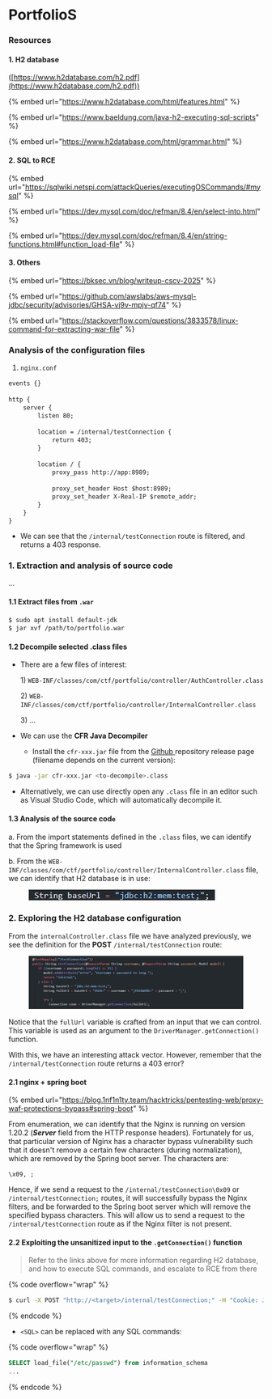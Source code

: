 # PortfolioS

### Resources

#### 1. H2 database

([https://www.h2database.com/h2.pdf](https://www.h2database.com/h2.pdf))

{% embed url="https://www.h2database.com/html/features.html" %}

{% embed url="https://www.baeldung.com/java-h2-executing-sql-scripts" %}

{% embed url="https://www.h2database.com/html/grammar.html" %}

#### 2. SQL to RCE

{% embed url="https://sqlwiki.netspi.com/attackQueries/executingOSCommands/#mysql" %}

{% embed url="https://dev.mysql.com/doc/refman/8.4/en/select-into.html" %}

{% embed url="https://dev.mysql.com/doc/refman/8.4/en/string-functions.html#function_load-file" %}

#### 3. Others

{% embed url="https://bksec.vn/blog/writeup-cscv-2025" %}

{% embed url="https://github.com/awslabs/aws-mysql-jdbc/security/advisories/GHSA-vj9v-mpjv-qf74" %}

{% embed url="https://stackoverflow.com/questions/3833578/linux-command-for-extracting-war-file" %}



### Analysis of the configuration files

1. `nginx.conf`

```nginx
events {}

http {
    server {
        listen 80;

        location = /internal/testConnection {
            return 403;
        }

        location / {
            proxy_pass http://app:8989;

            proxy_set_header Host $host:8989;
            proxy_set_header X-Real-IP $remote_addr;
        }
    }
}
```

* We can see that the `/internal/testConnection` route is filtered, and returns a 403 response.

### 1. Extraction and analysis of source code

...

#### 1.1 Extract files from `.war`

```sh
$ sudo apt install default-jdk
$ jar xvf /path/to/portfolio.war
```

#### 1.2 Decompile selected .class files

*   There are a few files of interest:

    1\) `WEB-INF/classes/com/ctf/portfolio/controller/AuthController.class`

    2\) `WEB-INF/classes/com/ctf/portfolio/controller/InternalController.class`

    3\) ...



* We can use the **CFR Java Decompiler**
  * Install the `cfr-xxx.jar` file from the [Github ](https://github.com/leibnitz27/cfr)repository release page (filename depends on the current version):

```sh
$ java -jar cfr-xxx.jar <to-decompile>.class
```

* Alternatively, we can use directly open any `.class` file in an editor such as Visual Studio Code, which will automatically decompile it.

#### 1.3 Analysis of the source cod`e`

a. From the import statements defined in the `.class` files, we can identify that the Spring framework is used

b. From the `WEB-INF/classes/com/ctf/portfolio/controller/InternalController.class` file, we can identify that H2 database is in use:

<figure><img src="../../../.gitbook/assets/image (61).png" alt=""><figcaption></figcaption></figure>



### 2. Exploring the H2 database configuration

From the `internalController.class`  file we have analyzed previously, we see the definition for the **POST** `/internal/testConnection` route:

<figure><img src="../../../.gitbook/assets/image (62).png" alt=""><figcaption></figcaption></figure>

Notice that the `fullUrl` variable is crafted from an input that we can control. This variable is used as an  argument to the `DriverManager.getConnection()` function.&#x20;

With this, we have an interesting attack vector. However, remember that the `/internal/testConnection` route returns a 403 error?&#x20;

#### 2.1 nginx + spring boot

{% embed url="https://blog.1nf1n1ty.team/hacktricks/pentesting-web/proxy-waf-protections-bypass#spring-boot" %}

From enumeration, we can identify that the Nginx is running on version 1.20.2 (_**Server**_ field from the HTTP response headers). Fortunately for us, that particular version of Nginx has a character bypass vulnerability such that it doesn't remove a certain few characters (during normalization), which are removed by the Spring boot server. The characters are:

```
\x09, ;
```

Hence, if we send a request to the `/internal/testConnection\0x09` or `/internal/testConnection;` routes, it will successfully bypass the Nginx filters, and be forwarded to the Spring boot server which will remove the specified bypass characters. This will allow us to send a request to the `/internal/testConnection` route as if the Nginx filter is not present.

#### 2.2 Exploiting the unsanitized input to the `.getConnection()` function

> Refer to the links above for more information regarding H2 database, and how to execute SQL commands, and escalate to RCE from there

{% code overflow="wrap" %}
```sh
$ curl -X POST "http://<target>/internal/testConnection;" -H "Cookie: JSESSIONID=xxxx" -H "content-type: application/json" -d "username=sa&password=;INIT=<SQL>;"
```
{% endcode %}

* `<SQL>` can be replaced with any SQL commands:

{% code overflow="wrap" %}
```sql
SELECT load_file("/etc/passwd") from information_schema
...

```
{% endcode %}

